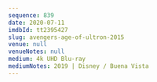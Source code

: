```yaml
---
sequence: 839
date: 2020-07-11
imdbId: tt2395427
slug: avengers-age-of-ultron-2015
venue: null
venueNotes: null
medium: 4k UHD Blu-ray
mediumNotes: 2019 | Disney / Buena Vista
---
```

